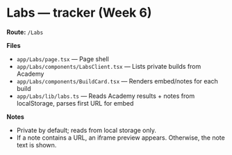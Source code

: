 # Labs — tracker (Week 6)

**Route:** `/Labs`

**Files**
- `app/Labs/page.tsx` — Page shell
- `app/Labs/components/LabsClient.tsx` — Lists private builds from Academy
- `app/Labs/components/BuildCard.tsx` — Renders embed/notes for each build
- `app/Labs/lib/labs.ts` — Reads Academy results + notes from localStorage, parses first URL for embed

**Notes**
- Private by default; reads from local storage only.
- If a note contains a URL, an iframe preview appears. Otherwise, the note text is shown.
